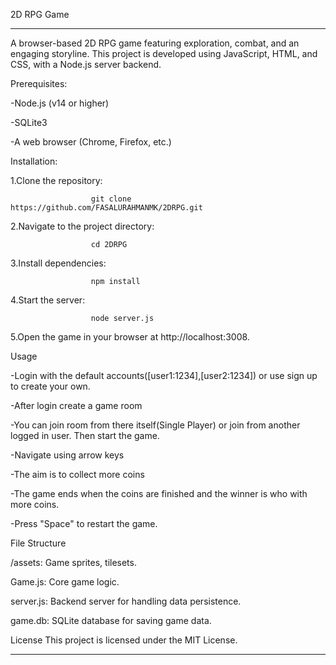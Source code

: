 2D RPG Game
*********************************************************************************************************************************
A browser-based 2D RPG game featuring exploration, combat, and an engaging storyline. This project is developed using JavaScript, HTML, and CSS, with a Node.js server backend.

Prerequisites:

-Node.js (v14 or higher)

-SQLite3

-A web browser (Chrome, Firefox, etc.)

Installation:

1.Clone the repository:

                      git clone https://github.com/FASALURAHMANMK/2DRPG.git

2.Navigate to the project directory:

                      cd 2DRPG

3.Install dependencies:
 
                      npm install
4.Start the server:

                      node server.js

5.Open the game in your browser at http://localhost:3008.

Usage

-Login with the default accounts([user1:1234],[user2:1234]) or use sign up to create your own.

-After login create a game room

-You can join room from there itself(Single Player) or join from another logged in user. Then start the game.

-Navigate using arrow keys

-The aim is to collect more coins

-The game ends when the coins are finished and the winner is who with more coins.

-Press "Space" to restart the game.

File Structure

/assets: Game sprites, tilesets.

Game.js: Core game logic.

server.js: Backend server for handling data persistence.

game.db: SQLite database for saving game data.

License
This project is licensed under the MIT License.
*********************************************************************************************************************************